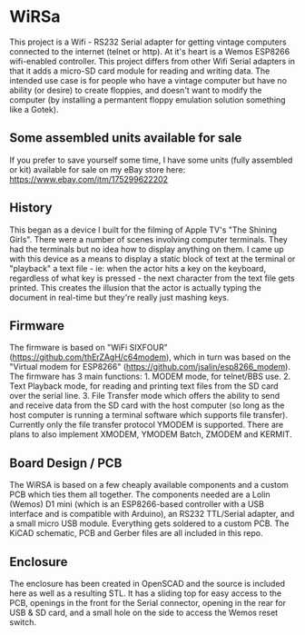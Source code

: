 # WiRSa
This project is a Wifi - RS232 Serial adapter for getting vintage computers connected to the internet (telnet or http). At it's heart is a Wemos ESP8266 wifi-enabled controller. This project differs from other Wifi Serial adapters in that it adds a micro-SD card module for reading and writing data. The intended use case is for people who have a vintage computer but have no ability (or desire) to create floppies, and doesn't want to modify the computer (by installing a permantent floppy emulation solution something like a Gotek). 

## Some assembled units available for sale
If you prefer to save yourself some time, I have some units (fully assembled or kit) available for sale on my eBay store here: https://www.ebay.com/itm/175299622202 

## History
This began as a device I built for the filming of Apple TV's "The Shining Girls". There were a number of scenes involving computer terminals. They had the terminals but no idea how to display anything on them. I came up with this device as a means to display a static block of text at the terminal or "playback" a text file - ie: when the actor hits a key on the keyboard, regardless of what key is pressed - the next character from the text file gets printed. This creates the illusion that the actor is actually typing the document in real-time but they're really just mashing keys. 

## Firmware
The firmware is based on "WiFi SIXFOUR" (https://github.com/thErZAgH/c64modem), which in turn was based on the "Virtual modem for ESP8266" (https://github.com/jsalin/esp8266_modem). The firmware has 3 main functions:  1. MODEM mode, for telnet/BBS use.  2. Text Playback mode, for reading and printing text files from the SD card over the serial line. 3. File Transfer mode which offers the ability to send and receive data from the SD card with the host computer (so long as the host computer is running a terminal software which supports file transfer).  Currently only the file transfer protocol YMODEM is supported. There are plans to also implement XMODEM,  YMODEM Batch, ZMODEM and KERMIT.

## Board Design / PCB
The WiRSA is based on a few cheaply available components and a custom PCB which ties them all together. The components needed are a Lolin (Wemos) D1 mini (which is an ESP8266-based controller with a USB interface and is compatible with Arduino), an RS232 TTL/Serial adapter, and a small micro USB module. Everything gets soldered to a custom PCB. The KiCAD schematic, PCB and Gerber files are all included in this repo. 

## Enclosure
The enclosure has been created in OpenSCAD and the source is included here as well as a resulting STL. It has a sliding top for easy access to the PCB, openings in the front for the Serial connector, opening in the rear for USB & SD card, and a small hole on the side to access the Wemos reset switch.
